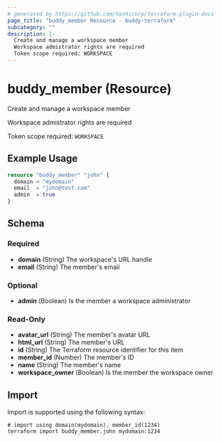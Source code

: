 ```yaml
---
# generated by https://github.com/hashicorp/terraform-plugin-docs
page_title: "buddy_member Resource - buddy-terraform"
subcategory: ""
description: |-
  Create and manage a workspace member
  Workspace admistrator rights are required
  Token scope required: WORKSPACE
---
```


# buddy_member (Resource)

Create and manage a workspace member

Workspace admistrator rights are required

Token scope required: `WORKSPACE`

## Example Usage

```terraform
resource "buddy_member" "john" {
  domain = "mydomain"
  email  = "john@test.com"
  admin  = true
}
```

<!-- schema generated by tfplugindocs -->
## Schema

### Required

- **domain** (String) The workspace's URL handle
- **email** (String) The member's email

### Optional

- **admin** (Boolean) Is the member a workspace administrator

### Read-Only

- **avatar_url** (String) The member's avatar URL
- **html_url** (String) The member's URL
- **id** (String) The Terraform resource identifier for this item
- **member_id** (Number) The member's ID
- **name** (String) The member's name
- **workspace_owner** (Boolean) Is the member the workspace owner

## Import

Import is supported using the following syntax:

```shell
# import using domain(mydomain), member_id(1234)
terraform import buddy_member.john mydomain:1234
```
